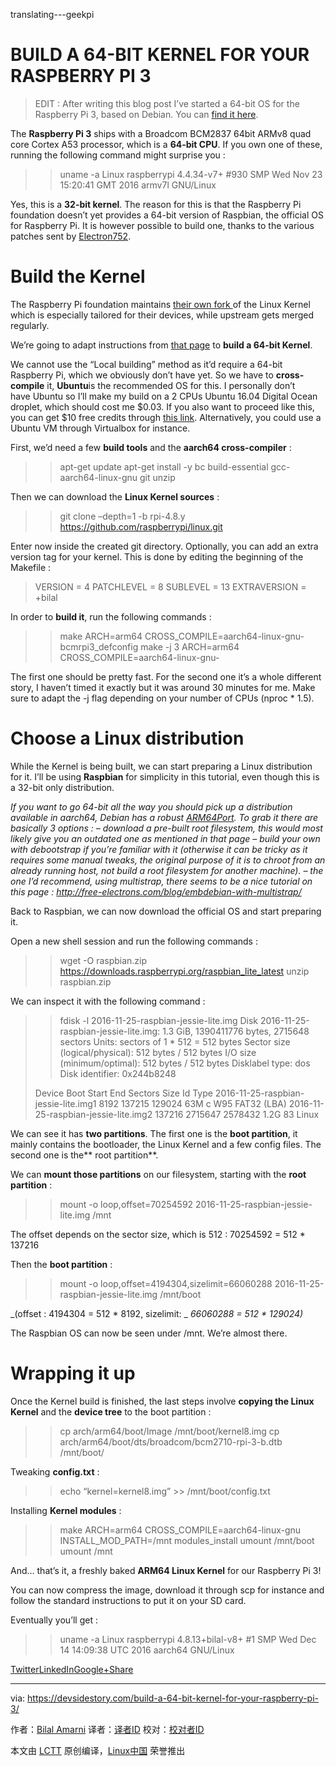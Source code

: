 translating---geekpi

BUILD A 64-BIT KERNEL FOR YOUR RASPBERRY PI 3
============================================================


> EDIT : After writing this blog post I’ve started a 64-bit OS for the Raspberry Pi 3, based on Debian. You can [find it here][3].

The **Raspberry Pi 3** ships with a Broadcom BCM2837 64bit ARMv8 quad core Cortex A53 processor, which is a **64-bit CPU**. If you own one of these, running the following command might surprise you :

> > uname -a
> Linux raspberrypi 4.4.34-v7+ #930 SMP Wed Nov 23 15:20:41 GMT 2016 armv7l GNU/Linux

Yes, this is a **32-bit kernel**. The reason for this is that the Raspberry Pi foundation doesn’t yet provides a 64-bit version of Raspbian, the official OS for Raspberry Pi. It is however possible to build one, thanks to the various patches sent by [Electron752][9].

# Build the Kernel

The Raspberry Pi foundation maintains [their own fork ][10]of the Linux Kernel which is especially tailored for their devices, while upstream gets merged regularly.

We’re going to adapt instructions from [that page][11] to **build a 64-bit Kernel**.

We cannot use the “Local building” method as it’d require a 64-bit Raspberry Pi, which we obviously don’t have yet. So we have to **cross-compile** it, **Ubuntu**is the recommended OS for this. I personally don’t have Ubuntu so I’ll make my build on a 2 CPUs Ubuntu 16.04 Digital Ocean droplet, which should cost me $0.03\. If you also want to proceed like this, you can get $10 free credits through [this link][12]. Alternatively, you could use a Ubuntu VM through Virtualbox for instance.

First, we’d need a few **build tools** and the **aarch64 cross-compiler** :

> > apt-get update
> > apt-get install -y bc build-essential gcc-aarch64-linux-gnu git unzip

Then we can download the **Linux Kernel sources** :

> > git clone –depth=1 -b rpi-4.8.y https://github.com/raspberrypi/linux.git

Enter now inside the created git directory. Optionally, you can add an extra version tag for your kernel. This is done by editing the beginning of the Makefile :

> VERSION = 4
> PATCHLEVEL = 8
> SUBLEVEL = 13
> EXTRAVERSION = +bilal

In order to **build it**, run the following commands :

> > make ARCH=arm64 CROSS_COMPILE=aarch64-linux-gnu- bcmrpi3_defconfig
> > make -j 3 ARCH=arm64 CROSS_COMPILE=aarch64-linux-gnu-

The first one should be pretty fast. For the second one it’s a whole different story, I haven’t timed it exactly but it was around 30 minutes for me. Make sure to adapt the -j flag depending on your number of CPUs (nproc * 1.5).

# Choose a Linux distribution

While the Kernel is being built, we can start preparing a Linux distribution for it. I’ll be using **Raspbian** for simplicity in this tutorial, even though this is a 32-bit only distribution.

 _If you want to go 64-bit all the way you should pick up a distribution available in aarch64, Debian has a robust [ARM64Port][4]. To grab it there are basically 3 options :_ 
 _– download a pre-built root filesystem, this would most likely give you an outdated one as mentioned in that page_ 
 _– build your own with debootstrap if you’re familiar with it (otherwise it can be tricky as it requires some manual tweaks, the original purpose of it is to chroot from an already running host, not build a root filesystem for another machine)._ 
 _– the one I’d recommend, using multistrap, there seems to be a nice tutorial on this page : http://free-electrons.com/blog/embdebian-with-multistrap/_ 

Back to Raspbian, we can now download the official OS and start preparing it.

Open a new shell session and run the following commands :

> > wget -O raspbian.zip https://downloads.raspberrypi.org/raspbian_lite_latest
> > unzip raspbian.zip

We can inspect it with the following command :

> > fdisk -l 2016-11-25-raspbian-jessie-lite.img
> Disk 2016-11-25-raspbian-jessie-lite.img: 1.3 GiB, 1390411776 bytes, 2715648 sectors
> Units: sectors of 1 * 512 = 512 bytes
> Sector size (logical/physical): 512 bytes / 512 bytes
> I/O size (minimum/optimal): 512 bytes / 512 bytes
> Disklabel type: dos
> Disk identifier: 0x244b8248
> 
> Device Boot Start End Sectors Size Id Type
> 2016-11-25-raspbian-jessie-lite.img1 8192 137215 129024 63M c W95 FAT32 (LBA)
> 2016-11-25-raspbian-jessie-lite.img2 137216 2715647 2578432 1.2G 83 Linux

We can see it has **two partitions**. The first one is the **boot partition**, it mainly contains the bootloader, the Linux Kernel and a few config files. The second one is the** root partition**.

We can **mount those partitions** on our filesystem, starting with the **root partition** :

> > mount -o loop,offset=70254592 2016-11-25-raspbian-jessie-lite.img /mnt

The offset depends on the sector size, which is 512 : 70254592 = 512 * 137216

Then the **boot partition** :

> > mount -o loop,offset=4194304,sizelimit=66060288 2016-11-25-raspbian-jessie-lite.img /mnt/boot

 _(offset : 4194304 = 512 * 8192, sizelimit: _  _66060288 = 512 * 129024)_ 

The Raspbian OS can now be seen under /mnt. We’re almost there.

# Wrapping it up

Once the Kernel build is finished, the last steps involve **copying the Linux Kernel** and the **device tree** to the boot partition :

> > cp arch/arm64/boot/Image /mnt/boot/kernel8.img
> > cp arch/arm64/boot/dts/broadcom/bcm2710-rpi-3-b.dtb /mnt/boot/

Tweaking **config.txt** :

> > echo “kernel=kernel8.img” >> /mnt/boot/config.txt

Installing **Kernel modules** :

> > make ARCH=arm64 CROSS_COMPILE=aarch64-linux-gnu INSTALL_MOD_PATH=/mnt modules_install
> > umount /mnt/boot
> > umount /mnt

And… that’s it, a freshly baked **ARM64 Linux Kernel** for our Raspberry Pi 3!

You can now compress the image, download it through scp for instance and follow the standard instructions to put it on your SD card.

Eventually you’ll get :

> > uname -a
> Linux raspberrypi 4.8.13+bilal-v8+ #1 SMP Wed Dec 14 14:09:38 UTC 2016 aarch64 GNU/Linux

[Twitter][5][LinkedIn][6][Google+][7][Share][8]

--------------------------------------------------------------------------------

via: https://devsidestory.com/build-a-64-bit-kernel-for-your-raspberry-pi-3/

作者：[Bilal Amarni][a]
译者：[译者ID](https://github.com/译者ID)
校对：[校对者ID](https://github.com/校对者ID)

本文由 [LCTT](https://github.com/LCTT/TranslateProject) 原创编译，[Linux中国](https://linux.cn/) 荣誉推出

[a]:http://devsidestory.com/about-me
[1]:https://devsidestory.com/author/bamarni/
[2]:https://devsidestory.com/build-a-64-bit-kernel-for-your-raspberry-pi-3/
[3]:https://github.com/bamarni/pi64
[4]:https://wiki.debian.org/Arm64Port
[5]:https://devsidestory.com/#twitter
[6]:https://devsidestory.com/#linkedin
[7]:https://devsidestory.com/#google_plus
[8]:https://www.addtoany.com/share#url=https%3A%2F%2Fdevsidestory.com%2Fbuild-a-64-bit-kernel-for-your-raspberry-pi-3%2F&title=Build%20a%2064-bit%20Kernel%20for%20your%20Raspberry%20Pi%203
[9]:https://github.com/Electron752
[10]:https://github.com/raspberrypi/linux
[11]:https://www.raspberrypi.org/documentation/linux/kernel/building.md
[12]:https://m.do.co/c/8ef9c5832a9c
